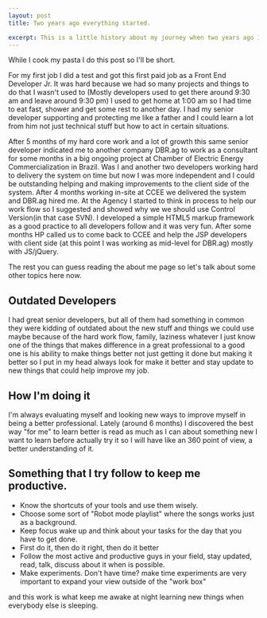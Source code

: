 ```yaml
---
layout: post
title: Two years ago everything started.

excerpt: This is a little history about my journey when two years ago I passed a test and got my first paid job as a Front End Developer Jr.
---
```


 While I cook my pasta I do this post so I'll be short.

For my first job I did a test and got this first paid job as a Front End Developer Jr.
It was hard because we had so many projects and things to do that I wasn't used to (Mostly developers used to get there around 9:30 am and leave around 9:30 pm) I used to get home at 1:00 am so I had time to eat fast, shower and get some rest to another day.
I had my senior developer supporting and protecting me like a father and I could learn a lot from him not just technical stuff but how to act in certain situations.

After 5 months of my hard core work and a lot of growth this same senior developer indicated me to another company DBR.ag to work as a consultant for some months in a big ongoing project at Chamber of Electric Energy Commercialization in Brazil.
Was I and another two developers working hard to delivery the system on time but now I was more independent and I could be outstanding helping and making improvements to the client side of the system.
After 4 months working in-site at CCEE we delivered the system and DBR.ag hired me.
At the Agency I started to think in process to help our work flow so I suggested and showed why we we should use Control Version(in that case SVN).
I developed a simple HTML5 markup framework as a good practice to all developers follow and it was very fun.
After some months HP called us to come back to CCEE and help the JSP developers with client side (at this point I was working as mid-level for DBR.ag) mostly with JS/jQuery.

The rest you can guess reading the about me page so let's talk about some other topics here now.

## Outdated Developers

I had great senior developers, but all of them had something in common they were kidding of outdated about the new stuff and things we could use maybe because of the hard work flow, family, laziness whatever I just know one of the things that makes difference in a great professional to a good one is his ability to make things better not just getting it done but making it better so I put in my head always look for make it better and stay update to new things that could help improve my job.

## How I'm doing it

I'm always evaluating myself and looking new ways to improve myself in being a better professional.
Lately (around 6 months) I discovered the best way "for me" to learn better is read as much as I can about something new I want to learn before actually try it so I will have like an 360 point of view, a better understanding of it.

## Something that I try follow to keep me productive.

<p class="ui-txt-01">
	<ul>
		<li>Know the shortcuts of your tools and use them wisely.</li>
		<li>Choose some sort of "Robot mode playlist" where the songs works just as a background.</li>
		<li>Keep focus wake up and think about your tasks for the day that you have to get done.</li>
		<li>First do it, then do it right, then do it better</li>
		<li>Follow the most active and productive guys in your field, stay updated, read, talk, discuss about it when is possible.</li>
		<li>Make experiments. Don't have time? make time experiments are very important to expand your view outside of the "work box"</li>
	</ul>
</p>

and this work is what keep me awake at night learning new things when everybody else is sleeping.